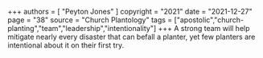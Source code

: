 +++
authors = [
  "Peyton Jones"
]
copyright = "2021"
date = "2021-12-27"
page = "38"
source = "Church Plantology"
tags = ["apostolic","church-planting","team","leadership","intentionality"]
+++
A strong team will help mitigate nearly every disaster that can befall a planter, yet few planters are intentional about it on their first try.
